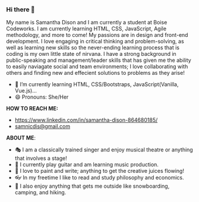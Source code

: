 ### Hi there 👋

My name is Samantha Dison and I am currently a student at Boise Codeworks. I am currently learning HTML, CSS, JavaScript, Agile methodology, and more to come! My passions are in design and front-end development. I love engaging in critical thinking and problem-solving, as well as learning new skills so the never-ending learning process that is coding is my own little state of nirvana. I have a strong background in public-speaking and management/leader skills that has given me the ability to easily naviagate social and team environments; I love collaborating with others and finding new and effecient solutions to problems as they arise!

- 🌱 I’m currently learning HTML, CSS/Bootstraps, JavaScript(Vanilla, Vue.js)...
- 😄 Pronouns: She/Her

**HOW TO REACH ME:**
- https://www.linkedin.com/in/samantha-dison-864680185/
- samnicdis@gmail.com

**ABOUT ME**: 
-   🎭 I am a classically trained singer and enjoy musical theatre or anything that involves a stage!
-   🎸 I currently play guitar and am learning music production.
-   🎨 I love to paint and write; anything to get the creative juices flowing!
-   👓 In my freetime I like to read and study philosophy and economics.
-   🌲 I also enjoy anything that gets me outside like snowboarding, camping, and hiking.

